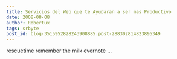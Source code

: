 ```yaml
---
title: Servicios del Web que te Ayudaran a ser mas Productivo
date: 2008-08-08
author: Robertux
tags: srbyte
post_id: blog-3515952828243908885.post-288302814823895349
---
```


rescuetime
remember the milk
evernote
...